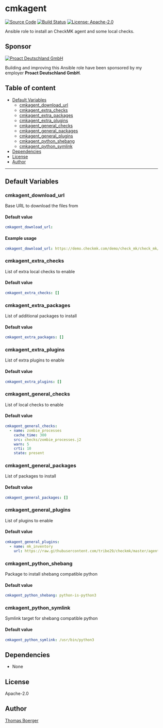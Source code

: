 # cmkagent

[![Source Code](https://img.shields.io/badge/github-source%20code-blue?logo=github&logoColor=white)](https://github.com/rolehippie/cmkagent) [![Build Status](https://img.shields.io/drone/build/rolehippie/cmkagent/master?logo=drone)](https://cloud.drone.io/rolehippie/cmkagent) [![License: Apache-2.0](https://img.shields.io/github/license/rolehippie/cmkagent)](https://github.com/rolehippie/cmkagent/blob/master/LICENSE) 

Ansible role to install an CheckMK agent and some local checks. 

## Sponsor 

[![Proact Deutschland GmbH](https://proact.eu/wp-content/uploads/2020/03/proact-logo.png)](https://proact.eu) 

Building and improving this Ansible role have been sponsored by my employer **Proact Deutschland GmbH**.

## Table of content

* [Default Variables](#default-variables)
  * [cmkagent_download_url](#cmkagent_download_url)
  * [cmkagent_extra_checks](#cmkagent_extra_checks)
  * [cmkagent_extra_packages](#cmkagent_extra_packages)
  * [cmkagent_extra_plugins](#cmkagent_extra_plugins)
  * [cmkagent_general_checks](#cmkagent_general_checks)
  * [cmkagent_general_packages](#cmkagent_general_packages)
  * [cmkagent_general_plugins](#cmkagent_general_plugins)
  * [cmkagent_python_shebang](#cmkagent_python_shebang)
  * [cmkagent_python_symlink](#cmkagent_python_symlink)
* [Dependencies](#dependencies)
* [License](#license)
* [Author](#author)

---

## Default Variables

### cmkagent_download_url

Base URL to download the files from

#### Default value

```YAML
cmkagent_download_url:
```

#### Example usage

```YAML
cmkagent_download_url: https://demo.checkmk.com/demo/check_mk/check_mk/agents
```

### cmkagent_extra_checks

List of extra local checks to enable

#### Default value

```YAML
cmkagent_extra_checks: []
```

### cmkagent_extra_packages

List of additional packages to install

#### Default value

```YAML
cmkagent_extra_packages: []
```

### cmkagent_extra_plugins

List of extra plugins to enable

#### Default value

```YAML
cmkagent_extra_plugins: []
```

### cmkagent_general_checks

List of local checks to enable

#### Default value

```YAML
cmkagent_general_checks:
  - name: zombie_processes
    cache_time: 300
    src: checks/zombie_processes.j2
    warn: 5
    crti: 10
    state: present
```

### cmkagent_general_packages

List of packages to install

#### Default value

```YAML
cmkagent_general_packages: []
```

### cmkagent_general_plugins

List of plugins to enable

#### Default value

```YAML
cmkagent_general_plugins:
  - name: mk_inventory
    url: https://raw.githubusercontent.com/tribe29/checkmk/master/agents/plugins/mk_inventory.linux
```

### cmkagent_python_shebang

Package to install shebang compatible python

#### Default value

```YAML
cmkagent_python_shebang: python-is-python3
```

### cmkagent_python_symlink

Symlink target for shebang compatible python

#### Default value

```YAML
cmkagent_python_symlink: /usr/bin/python3
```

## Dependencies

* None

## License

Apache-2.0

## Author

[Thomas Boerger](https://github.com/tboerger)
